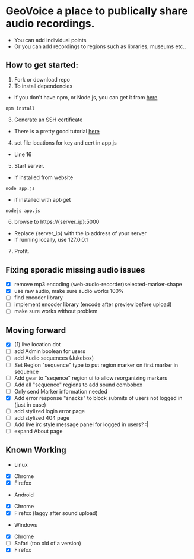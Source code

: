 # GeoVoice a place to publically share audio recordings.

- You can add individual points
- Or you can add recordings to regions such as libraries, museums etc..

## How to get started:
1. Fork or download repo
2. To install dependencies
  - if you don't have npm, or Node.js, you can get it from [here](https://nodejs.org/)
  ```bash
  npm install
  ```
3. Generate an SSH certificate
  - There is a pretty good tutorial [here](https://help.github.com/articles/generating-an-ssh-key/)
4. set file locations for key and cert in app.js
  - Line 16
5. Start server.
  - If installed from website
  ```bash
  node app.js
  ```
  - if installed with apt-get
  ```bash
  nodejs app.js
  ````
6. browse to https://{server_ip}:5000
  - Replace {server_ip} with the ip address of your server
  - If running locally, use 127.0.0.1
7. Profit.

## Fixing sporadic missing audio issues
 - [x] remove mp3 encoding (web-audio-recorder)selected-marker-shape
 - [x] use raw audio, make sure audio works 100%
 - [ ] find encoder library
 - [ ] implement encoder library (encode after preview before upload)
 - [ ] make sure works without problem

## Moving forward
 - [x] (1) live location dot
 - [ ] add Admin boolean for users
 - [ ] add Audio sequences (Jukebox)
 - [ ] Set Region "sequence" type to put region marker on first marker in sequence
 - [ ] Add gear to "seqence" region ui to allow reorganizing markers
 - [ ] Add all "sequence" regions to add sound combobox
 - [ ] Only send Marker information needed
 - [x] Add error response "snacks" to block submits of users not logged in (just in case)
 - [ ] add stylized login error page
 - [ ] add stylized 404 page
 - [ ] Add live irc style message panel for logged in users? :|
 - [ ] expand About page

## Known Working
  - Linux
   - [x] Chrome
   - [x] Firefox
  - Android
   - [x] Chrome
   - [x] Firefox (laggy after sound upload)
  - Windows
   - [x] Chrome
   - [ ] Safari (too old of a version)
   - [x] Firefox
